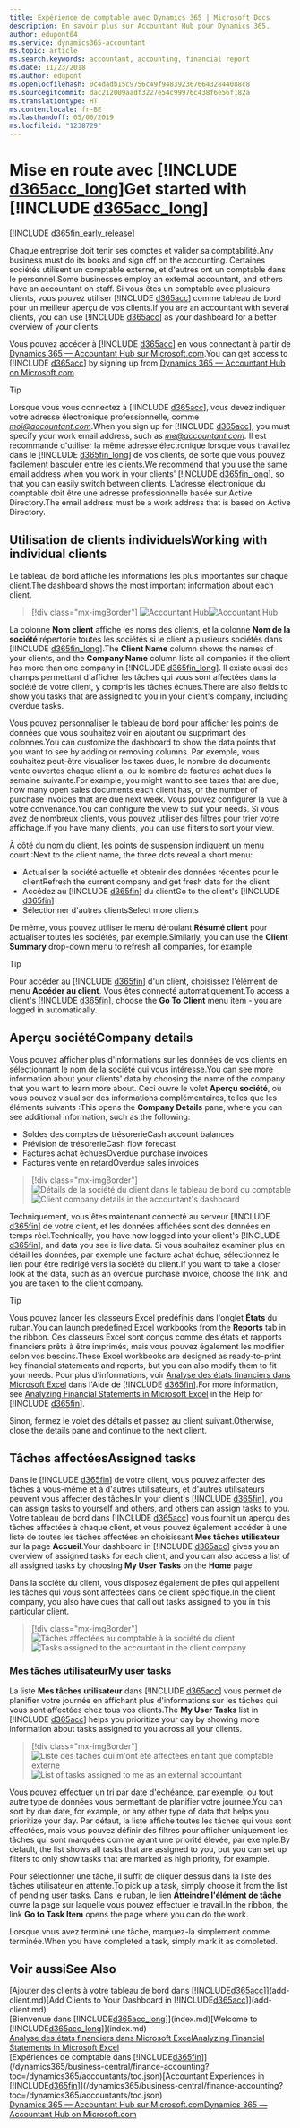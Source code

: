 ```yaml
---
title: Expérience de comptable avec Dynamics 365 | Microsoft Docs
description: En savoir plus sur Accountant Hub pour Dynamics 365.
author: edupont04
ms.service: dynamics365-accountant
ms.topic: article
ms.search.keywords: accountant, accounting, financial report
ms.date: 11/23/2018
ms.author: edupont
ms.openlocfilehash: 0c4dadb15c9756c49f94839236766432844088c8
ms.sourcegitcommit: dac212009aadf3227e54c99976c438f6e56f182a
ms.translationtype: HT
ms.contentlocale: fr-BE
ms.lasthandoff: 05/06/2019
ms.locfileid: "1238729"
---
```

# <a name="get-started-with-include-d365acclongincludesd365acclongmdmd"></a><span data-ttu-id="e8ce7-103">Mise en route avec [!INCLUDE [d365acc_long](includes/d365acc_long_md.md)]</span><span class="sxs-lookup"><span data-stu-id="e8ce7-103">Get started with [!INCLUDE [d365acc_long](includes/d365acc_long_md.md)]</span></span>
[!INCLUDE [d365fin_early_release](includes/d365fin_early_release.md.md)]

<span data-ttu-id="e8ce7-104">Chaque entreprise doit tenir ses comptes et valider sa comptabilité.</span><span class="sxs-lookup"><span data-stu-id="e8ce7-104">Any business must do its books and sign off on the accounting.</span></span> <span data-ttu-id="e8ce7-105">Certaines sociétés utilisent un comptable externe, et d'autres ont un comptable dans le personnel.</span><span class="sxs-lookup"><span data-stu-id="e8ce7-105">Some businesses employ an external accountant, and others have an accountant on staff.</span></span> <span data-ttu-id="e8ce7-106">Si vous êtes un comptable avec plusieurs clients, vous pouvez utiliser [!INCLUDE [d365acc](includes/d365acc_md.md)] comme tableau de bord pour un meilleur aperçu de vos clients.</span><span class="sxs-lookup"><span data-stu-id="e8ce7-106">If you are an accountant with several clients, you can use [!INCLUDE [d365acc](includes/d365acc_md.md)] as your dashboard for a better overview of your clients.</span></span>  

<span data-ttu-id="e8ce7-107">Vous pouvez accéder à [!INCLUDE [d365acc](includes/d365acc_md.md)] en vous connectant à partir de [Dynamics 365 — Accountant Hub sur Microsoft.com](https://www.microsoft.com/en-us/dynamics365/financial-insights-for-accountants).</span><span class="sxs-lookup"><span data-stu-id="e8ce7-107">You can get access to [!INCLUDE [d365acc](includes/d365acc_md.md)] by signing up from [Dynamics 365 — Accountant Hub on Microsoft.com](https://www.microsoft.com/en-us/dynamics365/financial-insights-for-accountants).</span></span>  

> [!TIP]
>  <span data-ttu-id="e8ce7-108">Lorsque vous vous connectez à [!INCLUDE [d365acc](includes/d365acc_md.md)], vous devez indiquer votre adresse électronique professionnelle, comme <em>moi@accountant.com</em>.</span><span class="sxs-lookup"><span data-stu-id="e8ce7-108">When you sign up for [!INCLUDE [d365acc](includes/d365acc_md.md)], you must specify your work email address, such as <em>me@accountant.com</em>.</span></span> <span data-ttu-id="e8ce7-109">Il est recommandé d'utiliser la même adresse électronique lorsque vous travaillez dans le [!INCLUDE [d365fin_long](includes/d365fin_long_md.md)] de vos clients, de sorte que vous pouvez facilement basculer entre les clients.</span><span class="sxs-lookup"><span data-stu-id="e8ce7-109">We recommend that you use the same email address when you work in your clients' [!INCLUDE [d365fin_long](includes/d365fin_long_md.md)], so that you can easily switch between clients.</span></span> <span data-ttu-id="e8ce7-110">L'adresse électronique du comptable doit être une adresse professionnelle basée sur Active Directory.</span><span class="sxs-lookup"><span data-stu-id="e8ce7-110">The email address must be a work address that is based on Active Directory.</span></span>

## <a name="working-with-individual-clients"></a><span data-ttu-id="e8ce7-111">Utilisation de clients individuels</span><span class="sxs-lookup"><span data-stu-id="e8ce7-111">Working with individual clients</span></span>
<span data-ttu-id="e8ce7-112">Le tableau de bord affiche les informations les plus importantes sur chaque client.</span><span class="sxs-lookup"><span data-stu-id="e8ce7-112">The dashboard shows the most important information about each client.</span></span>  

> [!div class="mx-imgBorder"]
> <span data-ttu-id="e8ce7-113">![Accountant Hub](./media/accountant-get-started/accountant-dashboard.png)</span><span class="sxs-lookup"><span data-stu-id="e8ce7-113">![Accountant Hub](./media/accountant-get-started/accountant-dashboard.png)</span></span>

<span data-ttu-id="e8ce7-114">La colonne **Nom client** affiche les noms des clients, et la colonne **Nom de la société** répertorie toutes les sociétés si le client a plusieurs sociétés dans [!INCLUDE [d365fin_long](includes/d365fin_long_md.md)].</span><span class="sxs-lookup"><span data-stu-id="e8ce7-114">The **Client Name** column shows the names of your clients, and the **Company Name** column lists all companies if the client has more than one company in [!INCLUDE [d365fin_long](includes/d365fin_long_md.md)].</span></span> <span data-ttu-id="e8ce7-115">Il existe aussi des champs permettant d'afficher les tâches qui vous sont affectées dans la société de votre client, y compris les tâches échues.</span><span class="sxs-lookup"><span data-stu-id="e8ce7-115">There are also fields to show you tasks that are assigned to you in your client's company, including overdue tasks.</span></span>  

<span data-ttu-id="e8ce7-116">Vous pouvez personnaliser le tableau de bord pour afficher les points de données que vous souhaitez voir en ajoutant ou supprimant des colonnes.</span><span class="sxs-lookup"><span data-stu-id="e8ce7-116">You can customize the dashboard to show the data points that you want to see by adding or removing columns.</span></span> <span data-ttu-id="e8ce7-117">Par exemple, vous souhaitez peut-être visualiser les taxes dues, le nombre de documents vente ouvertes chaque client a, ou le nombre de factures achat dues la semaine suivante.</span><span class="sxs-lookup"><span data-stu-id="e8ce7-117">For example, you might want to see taxes that are due, how many open sales documents each client has, or the number of purchase invoices that are due next week.</span></span> <span data-ttu-id="e8ce7-118">Vous pouvez configurer la vue à votre convenance.</span><span class="sxs-lookup"><span data-stu-id="e8ce7-118">You can configure the view to suit your needs.</span></span> <span data-ttu-id="e8ce7-119">Si vous avez de nombreux clients, vous pouvez utiliser des filtres pour trier votre affichage.</span><span class="sxs-lookup"><span data-stu-id="e8ce7-119">If you have many clients, you can use filters to sort your view.</span></span>  

<span data-ttu-id="e8ce7-120">À côté du nom du client, les points de suspension indiquent un menu court :</span><span class="sxs-lookup"><span data-stu-id="e8ce7-120">Next to the client name, the three dots reveal a short menu:</span></span>

- <span data-ttu-id="e8ce7-121">Actualiser la société actuelle et obtenir des données récentes pour le client</span><span class="sxs-lookup"><span data-stu-id="e8ce7-121">Refresh the current company and get fresh data for the client</span></span>  
- <span data-ttu-id="e8ce7-122">Accédez au [!INCLUDE [d365fin](includes/d365fin_md.md)] du client</span><span class="sxs-lookup"><span data-stu-id="e8ce7-122">Go to the client's [!INCLUDE [d365fin](includes/d365fin_md.md)]</span></span>  
- <span data-ttu-id="e8ce7-123">Sélectionner d'autres clients</span><span class="sxs-lookup"><span data-stu-id="e8ce7-123">Select more clients</span></span>  

<span data-ttu-id="e8ce7-124">De même, vous pouvez utiliser le menu déroulant **Résumé client** pour actualiser toutes les sociétés, par exemple.</span><span class="sxs-lookup"><span data-stu-id="e8ce7-124">Similarly, you can use the **Client Summary** drop-down menu to refresh all companies, for example.</span></span>  

> [!TIP]
>  <span data-ttu-id="e8ce7-125">Pour accéder au [!INCLUDE [d365fin](includes/d365fin_md.md)] d'un client, choisissez l'élément de menu **Accéder au client**. Vous êtes connecté automatiquement.</span><span class="sxs-lookup"><span data-stu-id="e8ce7-125">To access a client's [!INCLUDE [d365fin](includes/d365fin_md.md)], choose the **Go To Client** menu item - you are logged in automatically.</span></span>

## <a name="company-details"></a><span data-ttu-id="e8ce7-126">Aperçu société</span><span class="sxs-lookup"><span data-stu-id="e8ce7-126">Company details</span></span>
<span data-ttu-id="e8ce7-127">Vous pouvez afficher plus d'informations sur les données de vos clients en sélectionnant le nom de la société qui vous intéresse.</span><span class="sxs-lookup"><span data-stu-id="e8ce7-127">You can see more information about your clients' data by choosing the name of the company that you want to learn more about.</span></span> <span data-ttu-id="e8ce7-128">Ceci ouvre le volet **Aperçu société**, où vous pouvez visualiser des informations complémentaires, telles que les éléments suivants :</span><span class="sxs-lookup"><span data-stu-id="e8ce7-128">This opens the **Company Details** pane, where you can see additional information, such as the following:</span></span>  

* <span data-ttu-id="e8ce7-129">Soldes des comptes de trésorerie</span><span class="sxs-lookup"><span data-stu-id="e8ce7-129">Cash account balances</span></span>  
* <span data-ttu-id="e8ce7-130">Prévision de trésorerie</span><span class="sxs-lookup"><span data-stu-id="e8ce7-130">Cash flow forecast</span></span>  
* <span data-ttu-id="e8ce7-131">Factures achat échues</span><span class="sxs-lookup"><span data-stu-id="e8ce7-131">Overdue purchase invoices</span></span>  
* <span data-ttu-id="e8ce7-132">Factures vente en retard</span><span class="sxs-lookup"><span data-stu-id="e8ce7-132">Overdue sales invoices</span></span>  

> [!div class="mx-imgBorder"]
> <span data-ttu-id="e8ce7-133">![Détails de la société du client dans le tableau de bord du comptable](./media/accountant-get-started/accountant-company-details.png)</span><span class="sxs-lookup"><span data-stu-id="e8ce7-133">![Client company details in the accountant's dashboard](./media/accountant-get-started/accountant-company-details.png)</span></span>

<span data-ttu-id="e8ce7-134">Techniquement, vous êtes maintenant connecté au serveur [!INCLUDE [d365fin](includes/d365fin_md.md)] de votre client, et les données affichées sont des données en temps réel.</span><span class="sxs-lookup"><span data-stu-id="e8ce7-134">Technically, you have now logged into your client's [!INCLUDE [d365fin](includes/d365fin_md.md)], and data you see is live data.</span></span> <span data-ttu-id="e8ce7-135">Si vous souhaitez examiner plus en détail les données, par exemple une facture achat échue, sélectionnez le lien pour être redirigé vers la société du client.</span><span class="sxs-lookup"><span data-stu-id="e8ce7-135">If you want to take a closer look at the data, such as an overdue purchase invoice, choose the link, and you are taken to the client company.</span></span>  

> [!TIP]
> <span data-ttu-id="e8ce7-136">Vous pouvez lancer les classeurs Excel prédéfinis dans l'onglet **États** du ruban.</span><span class="sxs-lookup"><span data-stu-id="e8ce7-136">You can launch predefined Excel workbooks from the **Reports** tab in the ribbon.</span></span> <span data-ttu-id="e8ce7-137">Ces classeurs Excel sont conçus comme des états et rapports financiers prêts à être imprimés, mais vous pouvez également les modifier selon vos besoins.</span><span class="sxs-lookup"><span data-stu-id="e8ce7-137">These Excel workbooks are designed as ready-to-print key financial statements and reports, but you can also modify them to fit your needs.</span></span> <span data-ttu-id="e8ce7-138">Pour plus d'informations, voir [Analyse des états financiers dans Microsoft Excel](/dynamics365/business-central/finance-analyze-excel?toc=/dynamics365/accountants/toc.json) dans l'Aide de [!INCLUDE [d365fin](includes/d365fin_md.md)].</span><span class="sxs-lookup"><span data-stu-id="e8ce7-138">For more information, see [Analyzing Financial Statements in Microsoft Excel](/dynamics365/business-central/finance-analyze-excel?toc=/dynamics365/accountants/toc.json) in the Help for [!INCLUDE [d365fin](includes/d365fin_md.md)].</span></span>  

<span data-ttu-id="e8ce7-139">Sinon, fermez le volet des détails et passez au client suivant.</span><span class="sxs-lookup"><span data-stu-id="e8ce7-139">Otherwise, close the details pane and continue to the next client.</span></span>  

## <a name="assigned-tasks"></a><span data-ttu-id="e8ce7-140">Tâches affectées</span><span class="sxs-lookup"><span data-stu-id="e8ce7-140">Assigned tasks</span></span>
<span data-ttu-id="e8ce7-141">Dans le [!INCLUDE [d365fin](includes/d365fin_md.md)] de votre client, vous pouvez affecter des tâches à vous-même et à d'autres utilisateurs, et d'autres utilisateurs peuvent vous affecter des tâches.</span><span class="sxs-lookup"><span data-stu-id="e8ce7-141">In your client's [!INCLUDE [d365fin](includes/d365fin_md.md)], you can assign tasks to yourself and others, and others can assign tasks to you.</span></span> <span data-ttu-id="e8ce7-142">Votre tableau de bord dans [!INCLUDE [d365acc](includes/d365acc_md.md)] vous fournit un aperçu des tâches affectées à chaque client, et vous pouvez également accéder à une liste de toutes les tâches affectées en choisissant **Mes tâches utilisateur** sur la page **Accueil**.</span><span class="sxs-lookup"><span data-stu-id="e8ce7-142">Your dashboard in [!INCLUDE [d365acc](includes/d365acc_md.md)] gives you an overview of assigned tasks for each client, and you can also access a list of all assigned tasks by choosing **My User Tasks** on the **Home** page.</span></span>  

<span data-ttu-id="e8ce7-143">Dans la société du client, vous disposez également de piles qui appellent les tâches qui vous sont affectées dans ce client spécifique.</span><span class="sxs-lookup"><span data-stu-id="e8ce7-143">In the client company, you also have cues that call out tasks assigned to you in this particular client.</span></span>

> [!div class="mx-imgBorder"]
> <span data-ttu-id="e8ce7-144">![Tâches affectées au comptable à la société du client](./media/accountant-get-started/accountant-company-details-tasks.png)</span><span class="sxs-lookup"><span data-stu-id="e8ce7-144">![Tasks assigned to the accountant in the client company](./media/accountant-get-started/accountant-company-details-tasks.png)</span></span>

### <a name="my-user-tasks"></a><span data-ttu-id="e8ce7-145">Mes tâches utilisateur</span><span class="sxs-lookup"><span data-stu-id="e8ce7-145">My user tasks</span></span>
<span data-ttu-id="e8ce7-146">La liste **Mes tâches utilisateur** dans [!INCLUDE [d365acc](includes/d365acc_md.md)] vous permet de planifier votre journée en affichant plus d'informations sur les tâches qui vous sont affectées chez tous vos clients.</span><span class="sxs-lookup"><span data-stu-id="e8ce7-146">The **My User Tasks** list in [!INCLUDE [d365acc](includes/d365acc_md.md)] helps you prioritize your day by showing more information about tasks assigned to you across all your clients.</span></span>  

> [!div class="mx-imgBorder"]
> <span data-ttu-id="e8ce7-147">![Liste des tâches qui m'ont été affectées en tant que comptable externe](./media/accountant-get-started/accountant-tasklist.png)</span><span class="sxs-lookup"><span data-stu-id="e8ce7-147">![List of tasks assigned to me as an external accountant](./media/accountant-get-started/accountant-tasklist.png)</span></span>

<span data-ttu-id="e8ce7-148">Vous pouvez effectuer un tri par date d'échéance, par exemple, ou tout autre type de données vous permettant de planifier votre journée.</span><span class="sxs-lookup"><span data-stu-id="e8ce7-148">You can sort by due date, for example, or any other type of data that helps you prioritize your day.</span></span> <span data-ttu-id="e8ce7-149">Par défaut, la liste affiche toutes les tâches qui vous sont affectées, mais vous pouvez définir des filtres pour afficher uniquement les tâches qui sont marquées comme ayant une priorité élevée, par exemple.</span><span class="sxs-lookup"><span data-stu-id="e8ce7-149">By default, the list shows all tasks that are assigned to you, but you can set up filters to only show tasks that are marked as high priority, for example.</span></span>

<span data-ttu-id="e8ce7-150">Pour sélectionner une tâche, il suffit de cliquer dessus dans la liste des tâches utilisateur en attente.</span><span class="sxs-lookup"><span data-stu-id="e8ce7-150">To pick up a task, simply choose it from the list of pending user tasks.</span></span> <span data-ttu-id="e8ce7-151">Dans le ruban, le lien **Atteindre l'élément de tâche** ouvre la page sur laquelle vous pouvez effectuer le travail.</span><span class="sxs-lookup"><span data-stu-id="e8ce7-151">In the ribbon, the link **Go to Task Item** opens the page where you can do the work.</span></span>  

<span data-ttu-id="e8ce7-152">Lorsque vous avez terminé une tâche, marquez-la simplement comme terminée.</span><span class="sxs-lookup"><span data-stu-id="e8ce7-152">When you have completed a task, simply mark it as completed.</span></span>  

## <a name="see-also"></a><span data-ttu-id="e8ce7-153">Voir aussi</span><span class="sxs-lookup"><span data-stu-id="e8ce7-153">See Also</span></span>

<span data-ttu-id="e8ce7-154">[Ajouter des clients à votre tableau de bord dans [!INCLUDE[d365acc](includes/d365acc_md.md)]](add-client.md)</span><span class="sxs-lookup"><span data-stu-id="e8ce7-154">[Add Clients to Your Dashboard in [!INCLUDE[d365acc](includes/d365acc_md.md)]](add-client.md)</span></span>  
<span data-ttu-id="e8ce7-155">[Bienvenue dans [!INCLUDE[d365acc_long](includes/d365acc_long_md.md)]](index.md)</span><span class="sxs-lookup"><span data-stu-id="e8ce7-155">[Welcome to [!INCLUDE[d365acc_long](includes/d365acc_long_md.md)]](index.md)</span></span>  
[<span data-ttu-id="e8ce7-156">Analyse des états financiers dans Microsoft Excel</span><span class="sxs-lookup"><span data-stu-id="e8ce7-156">Analyzing Financial Statements in Microsoft Excel</span></span>](/dynamics365/business-central/finance-analyze-excel?toc=/dynamics365/accountants/toc.json)  
<span data-ttu-id="e8ce7-157">[Expériences de comptable dans [!INCLUDE[d365fin](includes/d365fin_md.md)]](/dynamics365/business-central/finance-accounting?toc=/dynamics365/accountants/toc.json)</span><span class="sxs-lookup"><span data-stu-id="e8ce7-157">[Accountant Experiences in [!INCLUDE[d365fin](includes/d365fin_md.md)]](/dynamics365/business-central/finance-accounting?toc=/dynamics365/accountants/toc.json)</span></span>  
[<span data-ttu-id="e8ce7-158">Dynamics 365 — Accountant Hub sur Microsoft.com</span><span class="sxs-lookup"><span data-stu-id="e8ce7-158">Dynamics 365 — Accountant Hub on Microsoft.com</span></span>](https://www.microsoft.com/en-us/dynamics365/financial-insights-for-accountants)  
